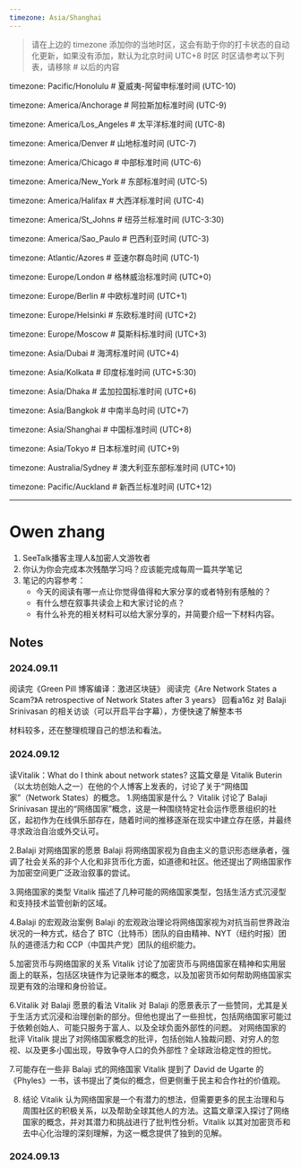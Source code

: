 ```yaml
---
timezone: Asia/Shanghai
---
```


> 请在上边的 timezone 添加你的当地时区，这会有助于你的打卡状态的自动化更新，如果没有添加，默认为北京时间 UTC+8 时区
> 时区请参考以下列表，请移除 # 以后的内容

timezone: Pacific/Honolulu # 夏威夷-阿留申标准时间 (UTC-10)

timezone: America/Anchorage # 阿拉斯加标准时间 (UTC-9)

timezone: America/Los_Angeles # 太平洋标准时间 (UTC-8)

timezone: America/Denver # 山地标准时间 (UTC-7)

timezone: America/Chicago # 中部标准时间 (UTC-6)

timezone: America/New_York # 东部标准时间 (UTC-5)

timezone: America/Halifax # 大西洋标准时间 (UTC-4)

timezone: America/St_Johns # 纽芬兰标准时间 (UTC-3:30)

timezone: America/Sao_Paulo # 巴西利亚时间 (UTC-3)

timezone: Atlantic/Azores # 亚速尔群岛时间 (UTC-1)

timezone: Europe/London # 格林威治标准时间 (UTC+0)

timezone: Europe/Berlin # 中欧标准时间 (UTC+1)

timezone: Europe/Helsinki # 东欧标准时间 (UTC+2)

timezone: Europe/Moscow # 莫斯科标准时间 (UTC+3)

timezone: Asia/Dubai # 海湾标准时间 (UTC+4)

timezone: Asia/Kolkata # 印度标准时间 (UTC+5:30)

timezone: Asia/Dhaka # 孟加拉国标准时间 (UTC+6)

timezone: Asia/Bangkok # 中南半岛时间 (UTC+7)

timezone: Asia/Shanghai # 中国标准时间 (UTC+8)

timezone: Asia/Tokyo # 日本标准时间 (UTC+9)

timezone: Australia/Sydney # 澳大利亚东部标准时间 (UTC+10)

timezone: Pacific/Auckland # 新西兰标准时间 (UTC+12)

---

# Owen zhang

1. SeeTalk播客主理人&加密人文游牧者
2. 你认为你会完成本次残酷学习吗？应该能完成每周一篇共学笔记
3. 笔记的内容参考：
   - 今天的阅读有哪一点让你觉得值得和大家分享的或者特别有感触的？
   - 有什么想在叙事共读会上和大家讨论的点？
   - 有什么补充的相关材料可以给大家分享的，并简要介绍一下材料内容。

## Notes

<!-- Content_START -->

### 2024.09.11

阅读完《Green Pill 博客编译：激进区块链》
阅读完《Are Network States a Scam?》A retrospective of Network States after 3 years》
回看a16z 对 Balaji Srinivasan 的相关访谈（可以开启平台字幕），方便快速了解整本书

材料较多，还在整理梳理自己的想法和看法。

### 2024.09.12
读Vitalik：What do I think about network states? 
这篇文章是 Vitalik Buterin（以太坊创始人之一）在他的个人博客上发表的，讨论了关于“网络国家”（Network States）的概念。
1.网络国家是什么？
Vitalik 讨论了 Balaji Srinivasan 提出的“网络国家”概念，这是一种围绕特定社会运作愿景组织的社区，起初作为在线俱乐部存在，随着时间的推移逐渐在现实中建立存在感，并最终寻求政治自治或外交认可。

2.Balaji 对网络国家的愿景
Balaji 将网络国家视为自由主义的意识形态继承者，强调了社会关系的非个人化和非货币化方面，如道德和社区。他还提出了网络国家作为加密空间更广泛政治叙事的尝试。

3.网络国家的类型
Vitalik 描述了几种可能的网络国家类型，包括生活方式沉浸型和支持技术监管创新的区域。

4.Balaji 的宏观政治案例
Balaji 的宏观政治理论将网络国家视为对抗当前世界政治状况的一种方式，结合了 BTC（比特币）团队的自由精神、NYT（纽约时报）团队的道德活力和 CCP（中国共产党）团队的组织能力。

5.加密货币与网络国家的关系
Vitalik 讨论了加密货币与网络国家在精神和实用层面上的联系，包括区块链作为记录账本的概念，以及加密货币如何帮助网络国家实现更有效的治理和身份验证。

6.Vitalik 对 Balaji 愿景的看法
Vitalik 对 Balaji 的愿景表示了一些赞同，尤其是关于生活方式沉浸和治理创新的部分。但他也提出了一些担忧，包括网络国家可能过于依赖创始人、可能只服务于富人、以及全球负面外部性的问题。
对网络国家的批评
Vitalik 提出了对网络国家概念的批评，包括创始人独裁问题、对穷人的忽视、以及更多小国出现，导致争夺人口的负外部性？全球政治稳定性的担忧。

7.可能存在一些非 Balaji 式的网络国家
Vitalik 提到了 David de Ugarte 的《Phyles》一书，该书提出了类似的概念，但更侧重于民主和合作社的价值观。

8. 结论
Vitalik 认为网络国家是一个有潜力的想法，但需要更多的民主治理和与周围社区的积极关系，以及帮助全球其他人的方法。这篇文章深入探讨了网络国家的概念，并对其潜力和挑战进行了批判性分析。Vitalik 以其对加密货币和去中心化治理的深刻理解，为这一概念提供了独到的见解。

### 2024.09.13





<!-- Content_END -->
